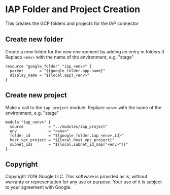 # IAP Folder and Project Creation
This creates the GCP folders and projects for the IAP connector

## Create new folder
Create a new folder for the new environment by adding an entry in folders.tf
Replace `<env>` with the name of the environment, e.g. "stage"
```hcl-terraform
resource "google_folder" "iap_<env>" {
  parent       = "${google_folder.app.name}"
  display_name = "${local.app}_<env>"
}
```

## Create new project
Make a call to the `iap_project` module.
Replace `<env>` with the name of the environment, e.g. "stage"
```hcl-terraform
module "iap_<env>" {
  source           = "../modules/iap_project"
  env              = "<env>"
  folder_id        = "${google_folder.iap_<env>.id}"
  host_vpc_project = "${local.host_vpc_project}"
  subnet_ids       = "${local.subnet_id_map["<env>"]}"
}
```
## Copyright
Copyright 2019 Google LLC. This software is provided as is, without warranty 
or representation for any use or purpose. Your use of it is subject to your 
agreement with Google.




